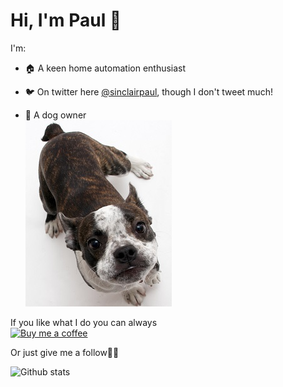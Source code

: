 # Hi, I'm Paul 👋

I'm:

- 🏠 A keen home automation enthusiast

- 🐦 On twitter here [@sinclairpaul][twitter], though I don't tweet much!

- 🐶 A dog owner \
![dog](https://github.com/sinclairpaul/sinclairpaul/blob/master/images/dog.jpg)

If you like what I do you can always \
[![Buy me a coffee][buymeacoffee-shield]][buymeacoffee]

Or just give me a follow🚶‍♂️

![Github stats](https://github-readme-stats.vercel.app/api?username=sinclairpaul&show_icons=true)

[twitter]: https://twitter.com/sinclairpaul
[buymeacoffee-shield]: https://www.buymeacoffee.com/assets/img/guidelines/download-assets-sm-2.svg
[buymeacoffee]: https://www.buymeacoffee.com/sinclairpaul